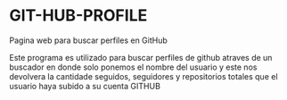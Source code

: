 # GIT-HUB-PROFILE
Pagina web para buscar perfiles en GitHub 

Este programa es utilizado para buscar perfiles de github atraves de un buscador en donde solo ponemos el nombre del usuario
y este nos devolvera la cantidade seguidos, seguidores y repositorios totales que el usuario haya subido a su cuenta GITHUB

